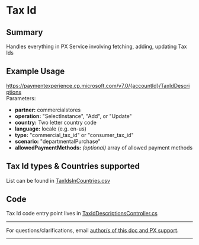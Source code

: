 # Tax Id

## Summary
Handles everything in PX Service involving fetching, adding, updating Tax Ids

## Example Usage
https://paymentexperience.cp.microsoft.com/v7.0/{accountId}/TaxIdDescriptions  
Parameters:  
  - **partner:** commercialstores 
  - **operation:** "SelectInstance", "Add", or "Update"  
  - **country:** Two letter country code  
  - **language:** locale (e.g. en-us)  
  - **type:** "commercial_tax_id" or "consumer_tax_id"  
  - **scenario:** "departmentalPurchase"  
  - **allowedPaymentMethods:** _(optional)_ array of allowed payment methods  

## Tax Id types & Countries supported
List can be found in [TaxIdsInCountries.csv](https://microsoft.visualstudio.com/DefaultCollection/Universal%20Store/_git/SC.CSPayments.PX?path=/private/Payments/Pidl/PidlFactory/V7/Config/TaxIdsInCountries.csv)

## Code
Tax Id code entry point lives in [TaxIdDescriptionsController.cs](https://microsoft.visualstudio.com/DefaultCollection/Universal%20Store/_git/SC.CSPayments.PX?path=/private/Payments/PXService/V7/Pidl/TaxIdDescriptionsController.cs)

---
For questions/clarifications, email [author/s of this doc and PX support](mailto:mccordmatt@microsoft.com;jiefan@microsoft.com?cc=PXSupport@microsoft.com&subject=Docs/scenarios/tax.md).

---